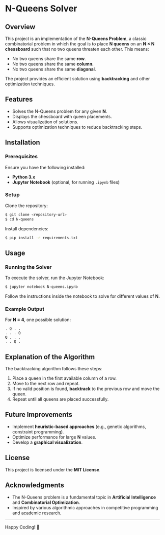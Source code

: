 # N-Queens Solver

## Overview
This project is an implementation of the **N-Queens Problem**, a classic combinatorial problem in which the goal is to place **N queens** on an **N × N chessboard** such that no two queens threaten each other. This means:

- No two queens share the same **row**.
- No two queens share the same **column**.
- No two queens share the same **diagonal**.

The project provides an efficient solution using **backtracking** and other optimization techniques.

## Features
- Solves the N-Queens problem for any given **N**.
- Displays the chessboard with queen placements.
- Allows visualization of solutions.
- Supports optimization techniques to reduce backtracking steps.

## Installation
### Prerequisites
Ensure you have the following installed:
- **Python 3.x**
- **Jupyter Notebook** (optional, for running `.ipynb` files)

### Setup
Clone the repository:
```sh
$ git clone <repository-url>
$ cd N-queens
```

Install dependencies:
```sh
$ pip install -r requirements.txt
```

## Usage
### Running the Solver
To execute the solver, run the Jupyter Notebook:
```sh
$ jupyter notebook N-queens.ipynb
```
Follow the instructions inside the notebook to solve for different values of **N**.

### Example Output
For **N = 4**, one possible solution:
```
. Q . .
. . . Q
Q . . .
. . Q .
```

## Explanation of the Algorithm
The backtracking algorithm follows these steps:
1. Place a queen in the first available column of a row.
2. Move to the next row and repeat.
3. If no valid position is found, **backtrack** to the previous row and move the queen.
4. Repeat until all queens are placed successfully.

## Future Improvements
- Implement **heuristic-based approaches** (e.g., genetic algorithms, constraint programming).
- Optimize performance for large **N** values.
- Develop a **graphical visualization**.

## License
This project is licensed under the **MIT License**.

## Acknowledgments
- The N-Queens problem is a fundamental topic in **Artificial Intelligence** and **Combinatorial Optimization**.
- Inspired by various algorithmic approaches in competitive programming and academic research.

---

Happy Coding! 🚀

